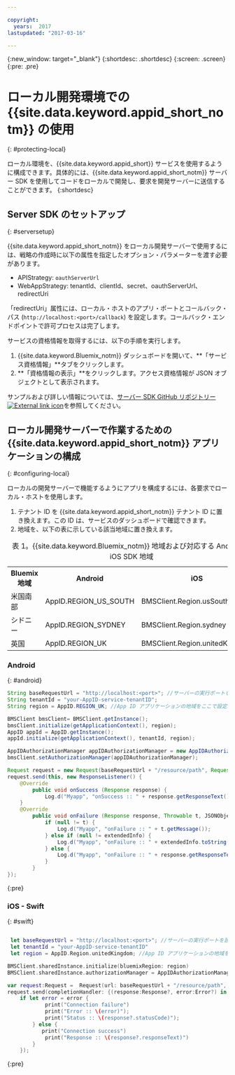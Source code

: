 ```yaml
---

copyright:
  years:  2017
lastupdated: "2017-03-16"

---
```

{:new_window: target="_blank"}
{:shortdesc: .shortdesc}
{:screen: .screen}
{:pre: .pre}



# ローカル開発環境での {{site.data.keyword.appid_short_notm}} の使用
{: #protecting-local}

ローカル環境を、{{site.data.keyword.appid_short}} サービスを使用するように構成できます。具体的には、{{site.data.keyword.appid_short_notm}} サーバー SDK を使用してコードをローカルで開発し、要求を開発サーバーに送信することができます。
{:shortdesc}


## Server SDK のセットアップ
{: #serversetup}

{{site.data.keyword.appid_short_notm}} をローカル開発サーバーで使用するには、戦略の作成時に以下の属性を指定したオプション・パラメーターを渡す必要があります。

* APIStrategy: `oauthServerUrl`
* WebAppStrategy: tenantId、clientId、secret、oauthServerUrl、redirectUri

「redirectUri」属性には、ローカル・ホストのアプリ・ポートとコールバック・パス (`http://localhost:<port>/callback`) を設定します。コールバック・エンドポイントで許可プロセスは完了します。

サービスの資格情報を取得するには、以下の手順を実行します。

1. {{site.data.keyword.Bluemix_notm}} ダッシュボードを開いて、**「サービス資格情報」**タブをクリックします。
2. **「資格情報の表示」**をクリックします。アクセス資格情報が JSON オブジェクトとして表示されます。

サンプルおよび詳しい情報については、<a href="https://github.com/ibm-cloud-security/appid-serversdk-nodejs" target="_blank">サーバー SDK GitHub リポジトリー<img src="../../icons/launch-glyph.svg" alt="External link icon"></a>を参照してください。


## ローカル開発サーバーで作業するための {{site.data.keyword.appid_short_notm}} アプリケーションの構成
{: #configuring-local}

ローカルの開発サーバーで機能するようにアプリを構成するには、各要求でローカル・ホストを使用します。

1. テナント ID を {{site.data.keyword.appid_short_notm}} テナント ID に置き換えます。この ID は、サービスのダッシュボードで確認できます。
2. 地域を、以下の表に示している該当地域に置き換えます。

<table> <caption> 表 1。{{site.data.keyword.Bluemix_notm}} 地域および対応する Android と iOS SDK 地域</caption>
<tr>
  <th> Bluemix 地域</th>
  <th> Android</th>
  <th> iOS</th>
</tr>
<tr>
  <td> 米国南部</td>
  <td> AppID.REGION_US_SOUTH </td>
  <td> BMSClient.Region.usSouth </td>
</tr>
<tr>
  <td> シドニー</td>
  <td> AppID.REGION_SYDNEY </td>
  <td> BMSClient.Region.sydney </td>
</tr>
<tr>
  <td> 英国</td>
  <td> AppID.REGION_UK </td>
  <td> BMSClient.Region.unitedKingdom </td>
</tr>
</table>



### Android
{: #android}
```java
String baseRequestUrl = "http://localhost:<port>"; //サーバーの実行ポートを設定
String tenantId = "your-AppID-service-tenantID";
String region = AppID.REGION_UK; //App ID アプリケーションの地域をここで設定。現在使用可能な値は AppID.REGION_US_SOUTH、AppID.REGION_SYDNEY、または AppID.REGION_UK。

BMSClient bmsClient= BMSClient.getInstance();
bmsClient.initialize(getApplicationContext(), region);
AppID appId = AppID.getInstance();
appId.initialize(getApplicationContext(), tenantId, region);

AppIDAuthorizationManager appIDAuthorizationManager = new AppIDAuthorizationManager(appId);
bmsClient.setAuthorizationManager(appIDAuthorizationManager);

Request request = new Request(baseRequestUrl + "/resource/path", Request.GET);
request.send(this, new ResponseListener() {
    @Override
		public void onSuccess (Response response) {
			Log.d("Myapp", "onSuccess :: " + response.getResponseText());
	}
	@Override
		public void onFailure (Response response, Throwable t, JSONObject extendedInfo) {
			if (null != t) {
				Log.d("Myapp", "onFailure :: " + t.getMessage());
			} else if (null != extendedInfo) {
				Log.d("Myapp", "onFailure :: " + extendedInfo.toString());
			} else {
				Log.d("Myapp", "onFailure :: " + response.getResponseText());
			}
		}
});
```
{:pre}

### iOS - Swift
{: #swift}
```swift

 let baseRequestUrl = "http://localhost:<port>"; //サーバーの実行ポートを設定
 let tenantId = "your-AppID-service-tenantID"
 let region = AppID.Region.unitedKingdom; //App ID アプリケーションの地域をここで設定。現在使用可能な値は AppID.Region.usSouth、AppID.Region.sydney、または AppID.Region.unitedKingdom。

BMSClient.sharedInstance.initialize(bluemixRegion: region)
BMSClient.sharedInstance.authorizationManager = AppIDAuthorizationManager(appid:AppID.sharedInstance)

var request:Request =  Request(url: baseRequestUrl + "/resource/path", method: HttpMethod.GET)
request.send(completionHandler: {(response:Response?, error:Error?) in
    if let error = error {
            print("Connection failure")
     		print("Error :: \(error)");
     		print("Status :: \(response?.statusCode)");
    	} else {
           print("Connection success")
            print("Response :: \(response?.responseText)")
        }
    });
```
{:pre}
